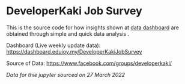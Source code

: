 DeveloperKaki Job Survey
=================
This is the source code for how insights shown at <a href="https://dashboard.edujoy.my/DeveloperKakiJobSurvey">data dashboard</a> are obtained through simple and quick data analysis .

Dashboard (Live weekly update data): https://dashboard.edujoy.my/DeveloperKakiJobSurvey

Source of Data: https://www.facebook.com/groups/developerkaki/

*Data for thie jupyter sourced on 27 March 2022*

